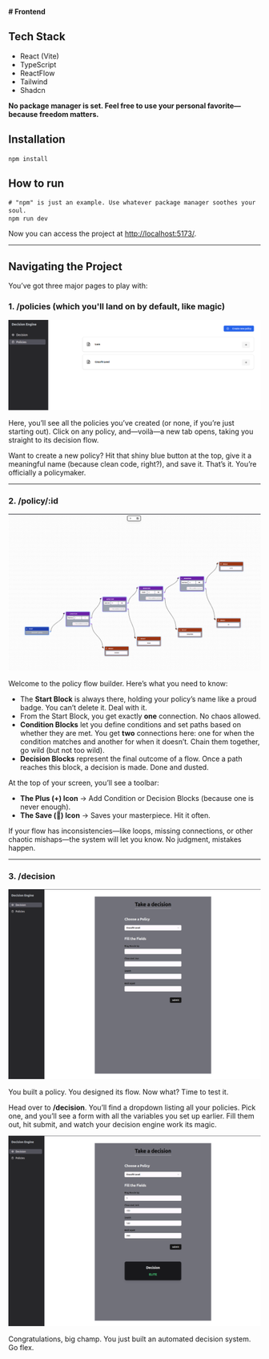 **# Frontend**

## Tech Stack

- React (Vite)
- TypeScript
- ReactFlow
- Tailwind
- Shadcn

**No package manager is set. Feel free to use your personal favorite—because freedom matters.**

## Installation
```shell
npm install
```

## How to run
```shell
# "npm" is just an example. Use whatever package manager soothes your soul.
npm run dev
```

Now you can access the project at [http://localhost:5173/](http://localhost:5173/).

---

## Navigating the Project

You’ve got three major pages to play with:

### **1. /policies (which you'll land on by default, like magic)**

![Policies List](./assets/policies_list.png)

Here, you’ll see all the policies you’ve created (or none, if you’re just starting out). Click on any policy, and—voilà—a new tab opens, taking you straight to its decision flow.

Want to create a new policy? Hit that shiny blue button at the top, give it a meaningful name (because clean code, right?), and save it. That’s it. You’re officially a policymaker.

---

### **2. /policy/:id**

![Policy Flow](./assets/policy_flow.png)

Welcome to the policy flow builder. Here’s what you need to know:

- The **Start Block** is always there, holding your policy’s name like a proud badge. You can’t delete it. Deal with it.
- From the Start Block, you get exactly **one** connection. No chaos allowed.
- **Condition Blocks** let you define conditions and set paths based on whether they are met. You get **two** connections here: one for when the condition matches and another for when it doesn’t. Chain them together, go wild (but not too wild).
- **Decision Blocks** represent the final outcome of a flow. Once a path reaches this block, a decision is made. Done and dusted.

At the top of your screen, you’ll see a toolbar:
- **The Plus (+) Icon** → Add Condition or Decision Blocks (because one is never enough).
- **The Save (💾) Icon** → Saves your masterpiece. Hit it often.

If your flow has inconsistencies—like loops, missing connections, or other chaotic mishaps—the system will let you know. No judgment, mistakes happen.

---

### **3. /decision**

![Decision](./assets/decision.png)

You built a policy. You designed its flow. Now what? Time to test it.

Head over to **/decision**. You’ll find a dropdown listing all your policies. Pick one, and you’ll see a form with all the variables you set up earlier. Fill them out, hit submit, and watch your decision engine work its magic.

![Decision Result](./assets/decision_result.png)

Congratulations, big champ. You just built an automated decision system. Go flex.

